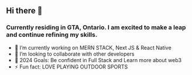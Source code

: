 ## Hi there 👋
### Currently residing in GTA, Ontario. I am excited to make a leap and continue refining my skills.

<!-- Skills: HTML / CSS / JS / REACT JS / NEXT JS/ NODE / EXPRESS / MongoDB / MYSQL / REACT NATIVE -->

<!-- [![Top Langs](https://github-readme-stats.vercel.app/api/top-langs/?username=archanme1&layout=compact)](https://github.com/archanme1/github-readme-stats) -->

- 🔭 I’m currently working on MERN STACK, Next JS & React Native
- 👯 I’m looking to collaborate with other developers
- 🥅 2024 Goals: Be confident in Full Stack and Learn more about web3 
- ⚡ Fun fact: LOVE PLAYING OUTDOOR SPORTS 

<!-- ![Archan's github stats](https://github-readme-stats.vercel.app/api?username=archanme1&show_icons=true&theme=radical)

[<img src='https://cdn.jsdelivr.net/npm/simple-icons@3.0.1/icons/github.svg' alt='github' height='40'>](https://github.com/archanme1)  [<img src='https://cdn.jsdelivr.net/npm/simple-icons@3.0.1/icons/linkedin.svg' alt='linkedin' height='40'>](https://www.linkedin.com/in/archan-bhatta-249275170/)  [<img src='https://cdn.jsdelivr.net/npm/simple-icons@3.0.1/icons/facebook.svg' alt='facebook' height='40'>](https://www.facebook.com/archanme1)  [<img src='https://cdn.jsdelivr.net/npm/simple-icons@3.0.1/icons/instagram.svg' alt='instagram' height='40'>](https://www.instagram.com/archanme1/)  [<img src='https://cdn.jsdelivr.net/npm/simple-icons@3.0.1/icons/twitter.svg' alt='twitter' height='40'>](https://twitter.com/archanme1)  [<img src='https://cdn.jsdelivr.net/npm/simple-icons@3.0.1/icons/stackoverflow.svg' alt='stackoverflow' height='40'>](https://stackoverflow.com/users/16323544/archan-bhatta)  


(⌐■_■) Thank you so much for visiting my tiny space on GitHub! ✌️ 
 -->

